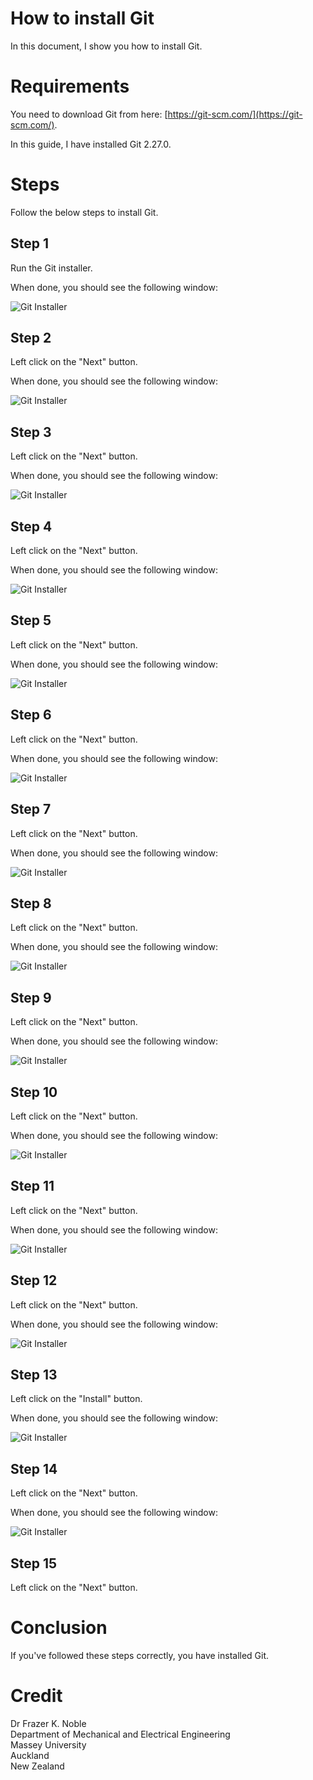 # How to install Git

In this document, I show you how to install Git.

# Requirements

You need to download Git from here: [https://git-scm.com/](https://git-scm.com/).

In this guide, I have installed Git 2.27.0.

# Steps

Follow the below steps to install Git.

## Step 1

Run the Git installer.

When done, you should see the following window:

![Git Installer](images/1.PNG)

## Step 2

Left click on the "Next" button.

When done, you should see the following window:

![Git Installer](images/2.PNG)

## Step 3

Left click on the "Next" button.

When done, you should see the following window:

![Git Installer](images/3.PNG)

## Step 4

Left click on the "Next" button.

When done, you should see the following window:

![Git Installer](images/4.PNG)

## Step 5

Left click on the "Next" button.

When done, you should see the following window:

![Git Installer](images/5.PNG)

## Step 6

Left click on the "Next" button.

When done, you should see the following window:

![Git Installer](images/6.PNG)

## Step 7

Left click on the "Next" button.

When done, you should see the following window:

![Git Installer](images/7.PNG)

## Step 8

Left click on the "Next" button.

When done, you should see the following window:

![Git Installer](images/8.PNG)

## Step 9

Left click on the "Next" button.

When done, you should see the following window:

![Git Installer](images/9.PNG)

## Step 10

Left click on the "Next" button.

When done, you should see the following window:

![Git Installer](images/10.PNG)

## Step 11

Left click on the "Next" button.

When done, you should see the following window:

![Git Installer](images/11.PNG)

## Step 12

Left click on the "Next" button.

When done, you should see the following window:

![Git Installer](images/12.PNG)

## Step 13

Left click on the "Install" button.

When done, you should see the following window:

![Git Installer](images/13.PNG)

## Step 14

Left click on the "Next" button.

When done, you should see the following window:

![Git Installer](images/14.PNG)

## Step 15

Left click on the "Next" button.

# Conclusion

If you've followed these steps correctly, you have installed Git.

# Credit

Dr Frazer K. Noble  
Department of Mechanical and Electrical Engineering  
Massey University  
Auckland  
New Zealand  